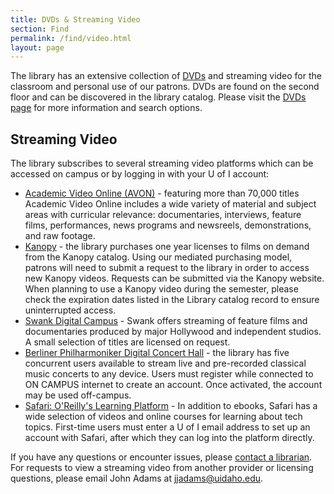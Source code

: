 ```yaml
---
title: DVDs & Streaming Video
section: Find
permalink: /find/video.html
layout: page
---
```


The library has an extensive collection of <a href="{{ '/find/dvds.html' | relative_url }}">DVDs</a> and streaming video for the classroom and personal use of our patrons. 
DVDs are found on the second floor and can be discovered in the library catalog. 
Please visit the <a href="{{ '/find/dvds.html' | relative_url }}">DVDs page</a> for more information and search options.

## Streaming Video

The library subscribes to several streaming video platforms which can be accessed on campus or by logging in with your U of I account:

- <a href="https://uidaho.idm.oclc.org/login?url=https://video.alexanderstreet.com/channel/academic-video-online" target="_blank" rel="noopener">Academic Video Online (AVON)</a> - featuring more than 70,000 titles Academic Video Online includes a wide variety of material and subject areas with curricular relevance: documentaries, interviews, feature films, performances, news programs and newsreels, demonstrations, and raw footage. 
- <a href="https://uidaho.idm.oclc.org/login?url=https://uidaho.kanopy.com/" target="_blank" rel="noopener">Kanopy</a> - the library purchases one year licenses to films on demand from the Kanopy catalog. Using our mediated purchasing model, patrons will need to submit a request to the library in order to access new Kanopy videos. Requests can be submitted via the Kanopy website. When planning to use a Kanopy video during the semester, please check the expiration dates listed in the Library catalog record to ensure uninterrupted access.
- <a href="https://uidaho.idm.oclc.org/login?url=https://digitalcampus.swankmp.net/unividaho295672/#/digitalCampus/browse" target="_blank" rel="noopener">Swank Digital Campus</a> - Swank offers streaming of feature films and documentaries produced by major Hollywood and independent studios. A small selection of titles are licensed on request.
- <a href="https://www.digitalconcerthall.com/en/home" target="_blank" rel="noopener">Berliner Philharmoniker Digital Concert Hall</a> - the library has five concurrent users available to stream live and pre-recorded classical music concerts to any device. Users must register while connected to ON CAMPUS internet to create an account. Once activated, the account may be used off-campus.
- <a href="https://www.oreilly.com/library/view/temporary-access/" target="_blank" rel="noopener">Safari: O'Reilly's Learning Platform</a> - In addition to ebooks, Safari has a wide selection of videos and online courses for learning about tech topics. First-time users must enter a U of I email address to set up an account with Safari, after which they can log into the platform directly.

If you have any questions or encounter issues, please <a href="{{ '/help/' | relative_url }}">contact a librarian</a>.
For requests to view a streaming video from another provider or licensing questions, please email John Adams at <jjadams@uidaho.edu>.
